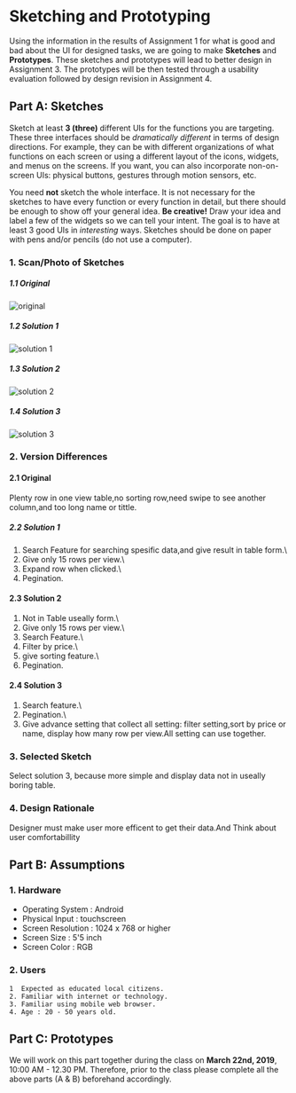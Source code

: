 # Sketching and Prototyping
Using the information in the results of Assignment 1 for what is good and bad about the UI for designed tasks, we are going to make **Sketches** and **Prototypes**. These sketches and prototypes will lead to better design in Assignment 3. The prototypes will be then tested through a usability evaluation followed by design revision in Assignment 4.

## Part A: Sketches
Sketch at least **3 (three)** different UIs for the functions you are targeting. These three interfaces should be _dramatically different_ in terms of design directions. For example, they can be with different organizations of what functions on each screen or using a different layout of the icons, widgets, and menus on the screens. If you want, you can also incorporate non-on-screen UIs: physical buttons, gestures through motion sensors, etc.

You need **not** sketch the whole interface. It is not necessary for the sketches to have every function or every function in detail, but there should be enough to show off your general idea. **Be creative!** Draw your idea and label a few of the widgets so we can tell your intent. The goal is to have at least 3 good UIs in *interesting* ways. Sketches should be done on paper with pens and/or pencils (do not use a computer).

### 1. Scan/Photo of Sketches
##### 1.1 Original
![original](Assets/problem.jpg)

##### 1.2 Solution 1
![solution 1](Assets/sol1.jpg)

##### 1.3 Solution 2
![solution 2](Assets/sol2.jpg)

##### 1.4 Solution 3
![solution 3](Assets/sol3.jpg)

### 2. Version Differences
#### 2.1 Original
Plenty row in one view table,no sorting row,need swipe to see another column,and too long name or tittle.
##### 2.2 Solution 1
1. Search Feature for searching spesific data,and give result
in table form.\
1. Give only 15 rows per view.\
1. Expand row when clicked.\
1. Pegination.

#### 2.3 Solution 2
1. Not in Table useally form.\
1. Give only 15 rows per view.\
1. Search Feature.\
1. Filter by price.\
1. give sorting feature.\
1. Pegination.

#### 2.4 Solution 3
1. Search feature.\
1. Pegination.\
1. Give advance setting that collect all setting:
filter setting,sort by price or name,
display how many row per view.All setting can 
use together.

### 3. Selected Sketch
Select solution 3, because more simple and display data
not in useally boring table.

### 4. Design Rationale
Designer must make user more efficent to get their data.And Think about user comfortabillity

## Part B: Assumptions
### 1. Hardware
- Operating System : Android
- Physical Input : touchscreen
- Screen Resolution : 1024 x 768 or higher
- Screen Size : 5'5 inch
- Screen Color : RGB

### 2. Users
```
1  Expected as educated local citizens.
2. Familiar with internet or technology.
3. Familiar using mobile web browser.
4. Age : 20 - 50 years old.
```

## Part C: Prototypes
We will work on this part together during the class on **March 22nd, 2019**, 10:00 AM - 12.30 PM. Therefore, prior to the class please complete all the above parts (A & B) beforehand accordingly.
